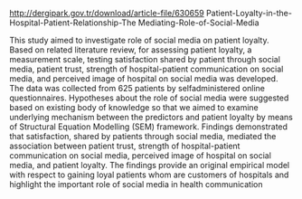 http://dergipark.gov.tr/download/article-file/630659
Patient-Loyalty-in-the-Hospital-Patient-Relationship-The Mediating-Role-of-Social-Media

This study aimed to investigate role of social media on patient loyalty. Based on
related literature review, for assessing patient loyalty, a measurement scale, testing
satisfaction shared by patient through social media, patient trust, strength of
hospital-patient communication on social media, and perceived image of hospital
on social media was developed. The data was collected from 625 patients by selfadministered online questionnaires. Hypotheses about the role of social media
were suggested based on existing body of knowledge so that we aimed to examine
underlying mechanism between the predictors and patient loyalty by means of
Structural Equation Modelling (SEM) framework. Findings demonstrated that
satisfaction, shared by patients through social media, mediated the association
between patient trust, strength of hospital-patient communication on social media,
perceived image of hospital on social media, and patient loyalty. The findings
provide an original empirical model with respect to gaining loyal patients whom
are customers of hospitals and highlight the important role of social media in health
communication
